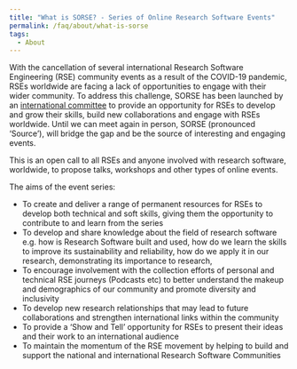 ```yaml
---
title: "What is SORSE? - Series of Online Research Software Events"
permalink: /faq/about/what-is-sorse
tags:
  - About
---
```


With the cancellation of several international Research Software Engineering (RSE) community events as a result of the COVID-19 pandemic, RSEs worldwide are facing a lack of opportunities to engage with their wider community. To address this challenge, SORSE has been launched by an [international committee](contact/#international-committee-members) to provide an opportunity for RSEs to develop and grow their skills, build new collaborations and engage with RSEs worldwide. Until we can meet again in person, SORSE (pronounced ‘Source’), will bridge the gap and be the source of interesting and engaging events.

This is an open call to all RSEs and anyone involved with research software, worldwide, to propose talks, workshops and other types of online events.

The aims of the event series:

- To create and deliver a range of permanent resources for RSEs to develop both technical and soft skills, giving them the opportunity to contribute to and learn from the series
- To develop and share knowledge about the field of research software e.g. how is Research Software built and used, how do we learn the skills to improve its sustainability and reliability, how do we apply it in our research, demonstrating its importance to research,
- To encourage involvement with the collection efforts of personal and technical RSE journeys (Podcasts etc) to better understand the makeup and demographics of our community and promote diversity and inclusivity
- To develop new research relationships that may lead to future collaborations and strengthen international links within the community
- To provide a ‘Show and Tell’ opportunity for RSEs to present their ideas and their work to an international audience
- To maintain the momentum of the RSE movement by helping to build and support the national and international Research Software Communities
